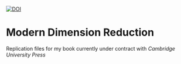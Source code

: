 [![DOI](https://zenodo.org/badge/DOI/10.5281/zenodo.4594352.svg)](https://doi.org/10.5281/zenodo.4594352)

# Modern Dimension Reduction

Replication files for my book currently under contract with *Cambridge University Press*
